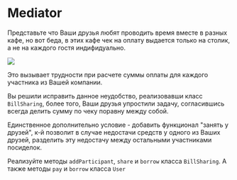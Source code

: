# Mediator

Представьте что Ваши друзья любят проводить время вместе в разных кафе, но
вот беда, в этих кафе чек на оплату выдается только на столик, а не на
каждого гостя индифидуально. 

![](/assets/friends.png)

Это вызывает трудности при расчете суммы оплаты для каждого участника из
Вашей компании.

Вы решили исправить данное неудобство, реализовавши класс `BillSharing`,
более того, Ваши друзья упростили задачу, согласившись всегда делить сумму
по чеку поравну между собой.

Единственное дополнительно условие - добавить функционал "занять у друзей",
к-й позволит в случае недостачи средств у одного из Ваших друзей, разделить
эту недостачу между остальными участниками посиделок.

Реализуйте методы `addParticipant`, `share` и `borrow` класса `BillSharing`.
А также методы `pay` и `borrow` класса `User`
